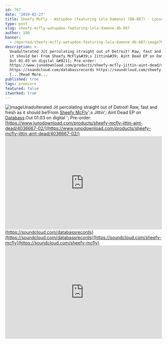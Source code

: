 ```yaml
---
id: 767
date: '2019-02-27'
title: Sheefy McFly - Watupdoe (featuring Lola Damone) (DB-087) - Loose Lips
type: post
slug: sheefy-mcfly-watupdoe-featuring-lola-damone-db-087
author: 100
banner:
  - imported/sheefy-mcfly-watupdoe-featuring-lola-damone-db-087/image767.jpeg
description: >-
  Unadulterated Jit percolating straight out of Detroit! Raw, fast and fresh as
  it should be! From Sheefy McFly&#39;s Jittin&#39; Aint Dead EP on Databass.
  Out 01.03 on digital &#8211; Pre-order:
  https://www.junodownload.com/products/sheefy-mcfly-jittin-aint-dead/4036667-02/
  https://soundcloud.com/databassrecords https://soundcloud.com/sheefy-mcfly
  [...]Read More...
published: true
tags: premiere
featured: false
itworked: true
---
```

![image](../imported/sheefy-mcfly-watupdoe-featuring-lola-damone-db-087/image767.jpeg)Unadulterated Jit percolating straight out of Detroit! Raw, fast and fresh as it should be!From [Sheefy McFly](https://www.sheefymcfly.com/)';s Jittin'; Aint Dead EP on [Databass](https://www.discogs.com/label/4233-Databass-Records).Out 01.03 on digital '; Pre-order: [https://www.junodownload.com/products/sheefy-mcfly-jittin-aint-dead/4036667-02/](https://www.junodownload.com/products/sheefy-mcfly-jittin-aint-dead/4036667-02/)<iframe width='100%' height='300' scrolling='no' frameborder='no' allow='autoplay' src='https://w.soundcloud.com/player/?url=https%3A//api.soundcloud.com/tracks/582317358&color=%23ff5500&auto_play=false&hide_related=false&show_comments=true&show_user=true&show_reposts=false&show_teaser=true'></iframe>[https://soundcloud.com/databassrecords](https://soundcloud.com/databassrecords)[https://soundcloud.com/sheefy-mcfly](https://soundcloud.com/sheefy-mcfly)<iframe width='100%' height='300' scrolling='no' frameborder='no' allow='autoplay' src='https://www.youtube.com/embed/6asICQMZorI'></iframe>
